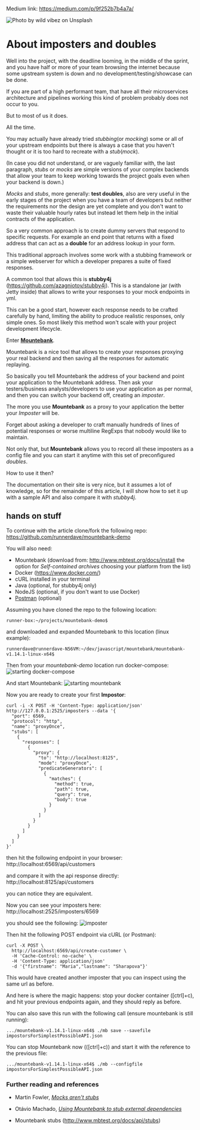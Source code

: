 Medium link: https://medium.com/p/9f252b7b4a7a/

![Photo by wild vibez on Unsplash](article-images/wild-vibez-317184-unsplash.jpg)

# About imposters and doubles

Well into the project, with the deadline looming, in the middle of the sprint, and you have half or more of your team browsing the internet because some upstream system is down and no development/testing/showcase can be done.

If you are part of a high performant team, that have all their microservices architecture and pipelines working this kind of problem probably does not occur to you. 

But to most of us it does.

All the time.

You may actually have already tried _stubbing_(or _mocking_) some or all of your upstream endpoints but there is always a case that you haven't thought or it is too hard to recreate with a _stub_(_mock_).

(In case you did not understand, or are vaguely familiar with, the last paragraph, _stubs_ or _mocks_ are simple versions of your complex backends that allow your team to keep working towards the project goals even when your backend is down.)

_Mocks_ and _stubs_, more generally: __test doubles__, also are very useful in the early stages of the project when you have a team of developers but neither the requirements nor the design are yet complete and you don't want to waste their valuable hourly rates but instead let them help in the initial contracts of the application.

So a very common approach is to create dummy servers that respond to specific requests. For example an end point that returns with a fixed address that can act as a __double__ for an address lookup in your form.

This traditional approach involves some work with a stubbing framework or a simple webserver for which a developer prepares a suite of fixed responses.

A common tool that allows this is __stubby4j__ (https://github.com/azagniotov/stubby4j). This is a standalone jar (with Jetty inside) that allows to write your responses to your mock endpoints in yml.

This can be a good start, however each response needs to be crafted carefully by hand, limiting the ability to produce realistic responses, only simple ones. So most likely this method won't scale with your project development lifecycle.

Enter [__Mountebank__](http://www.mbtest.org).

Mountebank is a nice tool that allows to create your responses proxying your real backend and then saving all the responses for automatic replaying.

So basically you tell Mountebank the address of your backend and point your application to the Mountebank address. Then ask your testers/business analysts/developers to use your application as per normal, and then you can switch your backend off, creating an _imposter_.

The more you use __Mountebank__ as a proxy to your application the better your _Imposter_ will be.

Forget about asking a developer to craft manually hundreds of lines of potential responses or worse multiline RegExps that nobody would like to maintain.

Not only that, but __Mountebank__ allows you to record all these imposters as a config file and you can start it anytime with this set of preconfigured _doubles_.

How to use it then?

The documentation on their site is very nice, but it assumes a lot of knowledge, so for the remainder of this article, I will show how to set it up with a sample API and also compare it with _stubby4j_.

## hands on stuff

To continue with the article clone/fork the following repo: https://github.com/runnerdave/mountebank-demo

You will also need:

* Mountebank (download from: http://www.mbtest.org/docs/install the option for _Self-contained archives_ choosing your platform from the list)
* Docker (https://www.docker.com/)
* cURL installed in your terminal
* Java (optional, for stubby4j only)
* NodeJS (optional, if you don't want to use Docker)
* [Postman](https://www.getpostman.com/) (optional)

Assuming you have cloned the repo to the following location:

````
runner-box:~/projects/mountebank-demo$
````

and downloaded and expanded Mountebank to this location (linux example):

````
runnerdave@runnerdave-N56VM:~/dev/javascript/mountebank/mountebank-v1.14.1-linux-x64$
````

Then from your _mountebank-demo_ location run docker-compose:
![starting docker-compose](article-images/docker-compose-run.png)

And start Mountebank:
![starting mountebank](article-images/start-mb.png)

Now you are ready to create your first __Impostor__:

````
curl -i -X POST -H 'Content-Type: application/json' http://127.0.0.1:2525/imposters --data '{
  "port": 6569,
  "protocol": "http",
  "name": "proxyOnce",
  "stubs": [
    {
      "responses": [
        {
          "proxy": {
            "to": "http://localhost:8125",
            "mode": "proxyOnce",
            "predicateGenerators": [
              {
                "matches": {
                  "method": true,
                  "path": true,
                  "query": true,
                  "body": true
                }
              }
            ]
          }
        }
      ]
    }
  ]
}'
````

then hit the following endpoint in your browser: http://localhost:6569/api/customers

and compare it with the api response directly: http://localhost:8125/api/customers 

you can notice they are equivalent.

Now you can see your imposters here:
http://localhost:2525/imposters/6569

you should see the following:
![imposter](article-images/mb-responses.png)

Then hit the following POST endpoint via cURL (or Postman):
````
curl -X POST \
  http://localhost:6569/api/create-customer \
  -H 'Cache-Control: no-cache' \
  -H 'Content-Type: application/json'
  -d '{"firstname": "Maria","lastname": "Sharapova"}'
````

This would have created another imposter that you can inspect using the same url as before.

And here is where the magic happens: stop your docker container ([ctrl]+c), and hit your previous endpoints again, and they should reply as before.

You can also save this run with the following call (ensure mountebank is still running): 

````
.../mountebank-v1.14.1-linux-x64$ ./mb save --savefile impostorsForSimplestPossibleAPI.json
````

You can stop Mountebank now (([ctrl]+c)) and start it with the reference to the previous file:

````
.../mountebank-v1.14.1-linux-x64$ ./mb --configfile impostorsForSimplestPossibleAPI.json
````


### Further reading and references

* Martin Fowler, [_Mocks aren't stubs_](https://martinfowler.com/articles/mocksArentStubs.html#TheDifferenceBetweenMocksAndStubs)
  
* Otávio Machado, [_Using Mountebank to stub external dependencies_](https://hackernoon.com/using-mountebank-to-stub-external-dependencies-step-by-step-5f0a6b30d8de)

* Mountebank stubs (http://www.mbtest.org/docs/api/stubs)